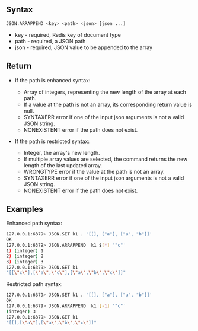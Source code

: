 ## Syntax

```bash
JSON.ARRAPPEND <key> <path> <json> [json ...]
```

* key - required, Redis key of document type
* path - required, a JSON path
* json - required, JSON value to be appended to the array

## Return

* If the path is enhanced syntax:
    * Array of integers, representing the new length of the array at each path.
    * If a value at the path is not an array, its corresponding return value is null.
    * SYNTAXERR error if one of the input json arguments is not a valid JSON string.
    * NONEXISTENT error if the path does not exist.

* If the path is restricted syntax:
    * Integer, the array's new length.
    * If multiple array values are selected, the command returns the new length of the last updated array.
    * WRONGTYPE error if the value at the path is not an array.
    * SYNTAXERR error if one of the input json arguments is not a valid JSON string.
    * NONEXISTENT error if the path does not exist.

## Examples

Enhanced path syntax:

```bash
127.0.0.1:6379> JSON.SET k1 . '[[], ["a"], ["a", "b"]]'
OK
127.0.0.1:6379> JSON.ARRAPPEND  k1 $[*] '"c"'
1) (integer) 1
2) (integer) 2
3) (integer) 3
127.0.0.1:6379> JSON.GET k1
"[[\"c\"],[\"a\",\"c\"],[\"a\",\"b\",\"c\"]]"
```

Restricted path syntax:

```bash
127.0.0.1:6379> JSON.SET k1 . '[[], ["a"], ["a", "b"]]'
OK
127.0.0.1:6379> JSON.ARRAPPEND  k1 [-1] '"c"'
(integer) 3
127.0.0.1:6379> JSON.GET k1
"[[],[\"a\"],[\"a\",\"b\",\"c\"]]"
```
